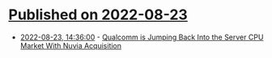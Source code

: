 # [Published on 2022-08-23](index.md)

* [2022-08-23, 14:36:00](https://soylentnews.org/article.pl?sid=22/08/22/0647213&from=rss) - [Qualcomm is Jumping Back Into the Server CPU Market With Nuvia Acquisition](https://soylentnews.org/article.pl?sid=22/08/22/0647213&from=rss)
